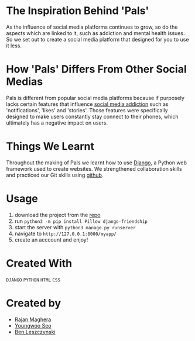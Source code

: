 # The Inspiration Behind 'Pals'
As the influence of social media platforms continues to grow, so do the aspects which are linked to it, such as addiction and mental health issues. So we set out to create a social media platform that designed for you to use it less. 

# How 'Pals' Differs From Other Social Medias
Pals is different from popular social media platforms because if purposely lacks certain features that influence [social media addiction](https://www.addictioncenter.com/drugs/social-media-addiction/) such as 'notifications', 'likes' and 'stories'. Those features were specifically designed to make users constantly stay connect to their phones, which ultimately has a negative impact on users. 

# Things We Learnt
Throughout the making of Pals we learnt how to use [Django](https://www.djangoproject.com/), a Python web framework used to create websites. We strengthened collaboration skills and practiced our Git skills using [github](https://github.com/).

# Usage
1. download the project from the [repo](https://github.com/rajanmaghera/hack-western-7)
2. run `python3 -m pip install Pillow django-friendship`
3. start the server with `python3 manage.py runserver`
4. navigate to `http://127.0.0.1:8000/myapp/`
5. create an acccount and enjoy!

# Created With
```DJANGO``` ```PYTHON``` ```HTML``` ```CSS```

# Created by
* [Rajan Maghera](https://github.com/rajanmaghera)
* [Youngwoo Seo](https://github.com/kakaname)
* [Ben Leszczynski](https://github.com/Benno1472)